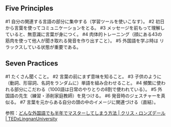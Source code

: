 ## Five Principles
#1 自分の関連する言語の部分に集中する（学習ツールを使いこなす）。
#2 初日から言葉を使ってコミュニケーションをとる。
#3 メッセージを前もって理解していると、無意識に言葉が身につく。
#4 肉体的トレーニング（顔にある43の筋肉を使って他人が聞き取れる発音を作り出すこと）。
#5 外国語を学ぶ時は リラックスしている状態が重要である。

## Seven Practices
#1 たくさん聞くこと。
#2 言葉の前にまず意味を知ること。
#3 子供のように（動詞、形容詞、名詞をランダムに）単語を組み合わせること。
#4 頻繁に使われる部分にこだわる（1000語は日常のやりとりの8割で使われている）。
#5 外国語の先生（練習・添削家庭教師）を見つける。
#6 発音時のジェスチャーを真似る。
#7 言葉を元からある自分の頭の中のイメージに関連づける（直結）。

参照：[どんな外国語でも半年でマスターしてしまう方法 | クリス・ロンズデール | TEDxLingnanUniversity](https://www.youtube.com/watch?v=d0yGdNEWdn0)
